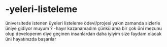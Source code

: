 # -yeleri-listeleme
üniversitede istenen üyeleri listeleme ödevi/projesi yakın zamanda sizlerle üniye gidiyor muyum ? -hayır kazanamadım çünkü ama bir çok üni mezunu olup developerım diye geçinen insanlardan daha iyiyim size faydam olacak üni hayatınızda başarılar
